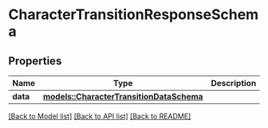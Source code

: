 # CharacterTransitionResponseSchema

## Properties

Name | Type | Description | Notes
------------ | ------------- | ------------- | -------------
**data** | [**models::CharacterTransitionDataSchema**](CharacterTransitionDataSchema.md) |  | 

[[Back to Model list]](../README.md#documentation-for-models) [[Back to API list]](../README.md#documentation-for-api-endpoints) [[Back to README]](../README.md)


